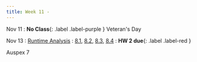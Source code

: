 ```yaml
---
title: Week 11 - 
---
```


Nov 11
: **No Class**{: .label .label-purple } Veteran's Day

Nov 13
: [Runtime Analysis](#)
  : [8.1](#), [8.2](#), [8.3](#), [8.4](#)
: **HW 2 due**{: .label .label-red }

Auspex 7